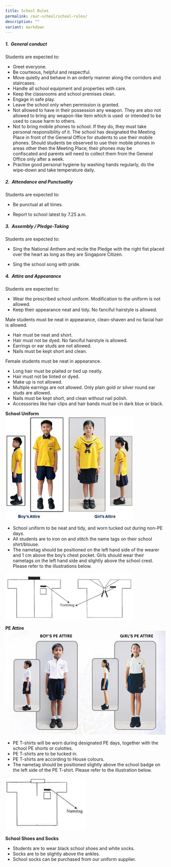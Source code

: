 ```yaml
---
title: School Rules
permalink: /our-school/school-rules/
description: ""
variant: markdown
---
```

##### 1.&nbsp; General conduct
Students are expected to:  
* Greet everyone.
* Be courteous, helpful and respectful.
* Move quietly and behave in an orderly manner along the corridors and staircases.
* Handle all school equipment and properties with care.
* Keep the classrooms and school premises clean.
* Engage in safe play.
* Leave the school only when permission is granted.
* Not allowed to have in their possession any weapon. They are also not allowed to bring any weapon-like&nbsp;item which is used&nbsp; or intended to be used to cause harm to others.
* Not to bring mobile phones to school. If they do, they must take personal responsibility of it. The&nbsp;school has designated the Meeting Place in front of the General Office for students to use their mobile phones. Should&nbsp;students be observed to use their mobile phones in areas other then the Meeting Place, their phones may be confiscated&nbsp;and parents will need to collect them from the General Office only&nbsp;after a week.
* Practise good personal hygiene by washing hands regularly, do the wipe-down and take temperature daily.
&nbsp; &nbsp; &nbsp;
		 
##### 2.&nbsp; Attendance and Punctuality
Students are expected to:  
* Be punctual at all times.

* Report to school latest by 7.25 a.m.
			 
			 
##### 3.&nbsp; Assembly / Pledge-Taking
Students are expected to:  
* Sing the National Anthem and recite the Pledge with the right fist placed over&nbsp;the heart as long as they are Singapore Citizen.

* Sing the school song with pride.
&nbsp;&nbsp; &nbsp;&nbsp;
		 
##### 4.&nbsp; Attire and Appearance
Students are expected to: 
* Wear the prescribed school uniform. Modification to the uniform is not allowed.
* Keep their appearance neat and tidy. No fanciful hairstyle is allowed.			 
				
Male students must be neat in appearance, clean-shaven and no facial hair is allowed.

* Hair must be neat and short. 
* Hair must not be dyed. No fanciful hairstyle is allowed.
* Earrings or ear studs are not allowed.
* Nails must be kept short and clean.

Female students must be neat in appearance.

* Long hair must be plaited or tied up neatly.
* Hair must not be tinted or dyed.
* Make up is not allowed.
* Multiple earrings are not allowed. Only plain gold or silver round ear studs are allowed.
* Nails must be kept short, and clean without nail polish.
* Accessories like hair clips and hair bands must be in dark blue or black.

**School Uniform**
<img src="/images/Our_School/Uniform%20Photo1.jpg" style="width:80%">
* School uniform to be neat and tidy, and worn tucked out during non-PE days.&nbsp;
* All students are to iron on and stitch the name tags on their school shirt/blouse.
* The nametag should be positioned on the left hand side of the wearer and 1 cm above the boy’s chest pocket. Girls should wear their nametags on the left hand side and slightly above the school crest. Please refer to the illustrations below.

<img src="/images/Our_School/uniform%20nametag.jpg" style="width:80%">
		 

		 
**PE Attire**
![School PE Attire](/images/Our_School/PE_attire.png)
* PE T-shirts will be worn during designated PE days, together with the school PE shorts or culottes.
* PE T-shirts are to be tucked in.
* PE T-shirts are according to House colours.
* The nametag should be positioned slightly above the school badge on the left side of the PE T-shirt. Please refer to the illustration below.

<img src="/images/Our_School/pe%20attire%20nametag.jpg" style="width:50%">
		 
**School Shoes and Socks**

* Students are to wear black school shoes and white socks.
* Socks are to be slightly above the ankles.
* School socks can be purchased from our uniform supplier.